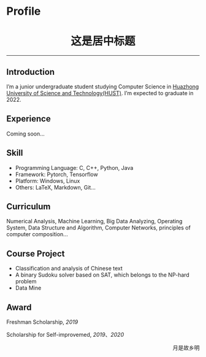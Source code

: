 # Profile

<h1 align = "center">这是居中标题</h1>

---

## Introduction

I’m a junior undergraduate student studying Computer Science in  [Huazhong University of Science and Technology(HUST)](http://english.hust.edu.cn/). I’m expected to graduate in 2022.

## Experience

Coming soon...

## Skill

- Programming Language: C, C++, Python, Java
- Framework: Pytorch, Tensorflow
- Platform: Windows, Linux
- Others: LaTeX, Markdown, Git...

## Curriculum

Numerical Analysis, Machine Learning, Big Data Analyzing, Operating System, Data Structure and Algorithm, Computer Networks, principles of computer composition...

## Course Project

- Classification and analysis of Chinese text
- A binary Sudoku solver based on SAT, which belongs to the NP-hard problem
- Data Mine

## Award

Freshman Scholarship, *2019*

Scholarship for Self-improvemed, *2019*、*2020*


<p align="right">月是故乡明</p>
